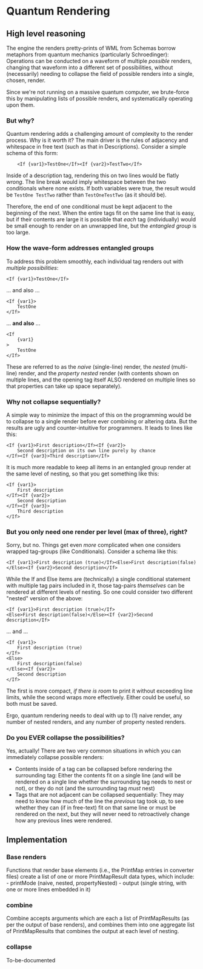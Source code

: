 # Quantum Rendering

## High level reasoning

The engine the renders pretty-prints of WML from Schemas borrow metaphors from quantum mechanics (particularly
Schroedinger):  Operations can be conducted on a waveform of multiple *possible* renders, changing that waveform
into a different set of possibilities, without (necessarily) needing to collapse the field of possible renders
into a single, chosen, render.

Since we're not running on a massive quantum computer, we brute-force this by manipulating lists of possible
renders, and systematically operating upon them.

### But why?

Quantum rendering adds a challenging amount of complexity to the render process. Why is it worth it?
The main driver is the rules of adjacency and whitespace in free text (such as that in Descriptions).
Consider a simple schema of this form:
```
    <If {var1}>TestOne</If><If {var2}>TestTwo</If>
```
Inside of a description tag, rendering this on two lines would be flatly *wrong*.  The line break
would imply whitespace between the two conditionals where none exists. If both variables were true,
the result would be `TestOne TestTwo` rather than `TestOneTestTwo` (as it should be).

Therefore, the end of one conditional must be kept adjacent to the beginning of the next. When the
entire tags fit on the same line that is easy, but if their contents are large it is possible that
*each* tag (individually) would be small enough to render on an unwrapped line, but the *entangled
group* is too large.

### How the wave-form addresses entangled groups

To address this problem smoothly, each individual tag renders out with *multiple possibilities*:
```
<If {var1}>TestOne</If>
```
... and also ...
```
<If {var1}>
    TestOne
</If>
```
... **and also** ...
```
<If
    {var1}
>
    TestOne
</If>
```
These are referred to as the *naive* (single-line) render, the *nested* (multi-line) render, and
the *property nested* render (with contents shown on multiple lines, and the opening tag itself ALSO
rendered on multiple lines so that properties can take up space separately).

### Why not collapse sequentially?

A simple way to minimize the impact of this on the programming would be to collapse to a single
render before ever combining or altering data. But the results are ugly and counter-intuitive for
programmers. It leads to lines like this:
```
<If {var1}>First description</If><If {var2}>
    Second description on its own line purely by chance
</If><If {var3}>Third description</If>
```
It is much more readable to keep all items in an entangled group render at the same level of
nesting, so that you get something like this:
```
<If {var1}>
    First description
</If><If {var2}>
    Second description
</If><If {var3}>
    Third description
</If>
```

### But you only need one render per level (max of three), right?

Sorry, but no. Things get even *more* complicated when one considers wrapped tag-groups (like Conditionals).
Consider a schema like this:
```
<If {var1}>First description (true)</If><Else>First description(false)</Else><If {var2}>Second description</If>
```
While the If and Else items are (technically) a single conditional statement with multiple tag pairs included
in it, those tag-pairs *themselves* can be rendered at different levels of nesting. So one could consider two
different "nested" version of the above:
```
<If {var1}>First description (true)</If>
<Else>First description(false)</Else><If {var2}>Second description</If>
```
... and ...
```
<If {var1}>
    First description (true)
</If>
<Else>
    First description(false)
</Else><If {var2}>
    Second description
</If>
```
The first is more compact, *if there is room* to print it without exceeding line limits, while the second
wraps more effectively. Either could be useful, so both must be saved.

Ergo, quantum rendering needs to deal with up to (1) naive render, any number of nested renders, and
any number of property nested renders.

### Do you EVER collapse the possibilities?

Yes, actually! There are two very common situations in which you can immediately collapse possible renders:
- Contents inside of a tag can be collapsed before rendering the surrounding tag: Either the contents fit
on a single line (and will be rendered on a single line whether the surrounding tag needs to nest or not),
or they do not (and the surrounding tag *must* nest)
- Tags that are not adjacent can be collapsed sequentially: They may need to know how much of the line the
*previous* tag took up, to see whether they can (if in free-text) fit on that same line or must be rendered
on the next, but they will never need to retroactively change how any previous lines were rendered.

## Implementation

### Base renders

Functions that render base elements (i.e., the PrintMap entries in converter files) create a list of one or
more PrintMapResult data types, which include:
    - printMode (naive, nested, propertyNested)
    - output (single string, with one or more lines embedded in it)

### combine

Combine accepts arguments which are each a list of PrintMapResults (as per the output of base renders),
and combines them into one aggregate list of PrintMapResults that combines the output at each level
of nesting.

### collapse

To-be-documented
